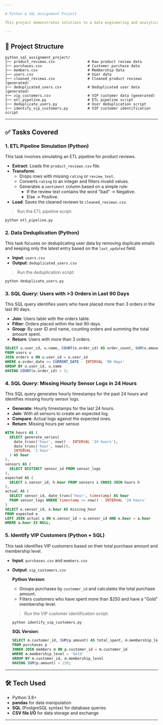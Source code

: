 ```yaml
---

# Python & SQL Assignment Project

This project demonstrates solutions to a data engineering and analytics assignment using **Python** and **SQL**. It involves simulating an ETL pipeline, performing data deduplication, running analytical SQL queries, and identifying VIP customers based on purchase data.

---
```


## 📁 Project Structure

```
python_sql_assignment_project/
├── product_reviews.csv               # Raw product review data
├── purchases.csv                     # Customer purchase data
├── members.csv                       # Membership data
├── users.csv                         # User data
├── cleaned_reviews.csv               # Cleaned product reviews (generated)
├── deduplicated_users.csv            # Deduplicated user data (generated)
├── vip_customers.csv                 # VIP customer data (generated)
├── etl_pipeline.py                   # ETL pipeline script
├── deduplicate_users.py              # User deduplication script
├── identify_vip_customers.py         # VIP customer identification script
```

---

## ✅ Tasks Covered

### 1. ETL Pipeline Simulation (Python)

This task involves simulating an ETL pipeline for product reviews.

- **Extract**: Loads the `product_reviews.csv` file.
- **Transform**:
  - Drops rows with missing `rating` or `review_text`.
  - Converts `rating` to an integer and filters invalid values.
  - Generates a `sentiment` column based on a simple rule:
    - If the review text contains the word "bad" → Negative.
    - Else → Positive.
- **Load**: Saves the cleaned reviews to `cleaned_reviews.csv`.

> Run the ETL pipeline script:

```bash
python etl_pipeline.py
```

### 2. Data Deduplication (Python)

This task focuses on deduplicating user data by removing duplicate emails and keeping only the latest entry based on the `last_updated` field.

- **Input**: `users.csv`
- **Output**: `deduplicated_users.csv`

> Run the deduplication script:

```bash
python deduplicate_users.py
```

### 3. SQL Query: Users with >3 Orders in Last 90 Days

This SQL query identifies users who have placed more than 3 orders in the last 90 days.

- **Join**: Users table with the orders table.
- **Filter**: Orders placed within the last 90 days.
- **Group**: By user ID and name, counting orders and summing the total amount spent.
- **Return**: Users with more than 3 orders.

```sql
SELECT u.user_id, u.name, COUNT(o.order_id) AS order_count, SUM(o.amount) AS total_spent
FROM users u
JOIN orders o ON u.user_id = o.user_id
WHERE o.order_date >= CURRENT_DATE - INTERVAL '90 days'
GROUP BY u.user_id, u.name
HAVING COUNT(o.order_id) > 3;
```

### 4. SQL Query: Missing Hourly Sensor Logs in 24 Hours

This SQL query generates hourly timestamps for the past 24 hours and identifies missing hourly sensor logs.

- **Generate**: Hourly timestamps for the last 24 hours.
- **Join**: With all sensors to create an expected log.
- **Compare**: Actual logs against the expected ones.
- **Return**: Missing hours per sensor.

```sql
WITH hours AS (
  SELECT generate_series(
    date_trunc('hour', now() - INTERVAL '24 hours'),
    date_trunc('hour', now()),
    INTERVAL '1 hour'
  ) AS hour
),
sensors AS (
  SELECT DISTINCT sensor_id FROM sensor_logs
),
expected AS (
  SELECT s.sensor_id, h.hour FROM sensors s CROSS JOIN hours h
),
actual AS (
  SELECT sensor_id, date_trunc('hour', timestamp) AS hour
  FROM sensor_logs WHERE timestamp >= now() - INTERVAL '24 hours'
)
SELECT e.sensor_id, e.hour AS missing_hour
FROM expected e
LEFT JOIN actual a ON e.sensor_id = a.sensor_id AND e.hour = a.hour
WHERE a.hour IS NULL;
```

### 5. Identify VIP Customers (Python + SQL)

This task identifies VIP customers based on their total purchase amount and membership level.

- **Input**: `purchases.csv` and `members.csv`
- **Output**: `vip_customers.csv`
  
  **Python Version**:
  - Groups purchases by `customer_id` and calculates the total purchase amount.
  - Filters customers who have spent more than $250 and have a "Gold" membership level.

  > Run the VIP customer identification script:

  ```bash
  python identify_vip_customers.py
  ```

  **SQL Version**:

  ```sql
  SELECT m.customer_id, SUM(p.amount) AS total_spent, m.membership_level
  FROM purchases p
  INNER JOIN members m ON p.customer_id = m.customer_id
  WHERE m.membership_level = 'Gold'
  GROUP BY m.customer_id, m.membership_level
  HAVING SUM(p.amount) > 250;
  ```

---

## 🛠 Tech Used

- Python 3.8+
- **pandas** for data manipulation
- **SQL** (PostgreSQL syntax) for database queries
- **CSV file I/O** for data storage and exchange

---




